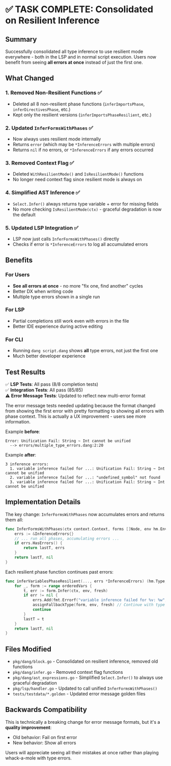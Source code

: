 # ✅ TASK COMPLETE: Consolidated on Resilient Inference

## Summary

Successfully consolidated all type inference to use resilient mode everywhere - both in the LSP and in normal script execution. Users now benefit from seeing **all errors at once** instead of just the first one.

## What Changed

### 1. Removed Non-Resilient Functions ✅
- Deleted all 8 non-resilient phase functions (`inferImportsPhase`, `inferDirectivesPhase`, etc.)
- Kept only the resilient versions (`inferImportsPhaseResilient`, etc.)

### 2. Updated `InferFormsWithPhases` ✅
- Now always uses resilient mode internally
- Returns `error` (which may be `*InferenceErrors` with multiple errors)
- Returns `nil` if no errors, or `*InferenceErrors` if any errors occurred

### 3. Removed Context Flag ✅
- Deleted `WithResilientMode()` and `IsResilientMode()` functions
- No longer need context flag since resilient mode is always on

### 4. Simplified AST Inference ✅
- `Select.Infer()` always returns type variable + error for missing fields
- No more checking `IsResilientMode(ctx)` - graceful degradation is now the default

### 5. Updated LSP Integration ✅
- LSP now just calls `InferFormsWithPhases()` directly
- Checks if error is `*InferenceErrors` to log all accumulated errors

## Benefits

### For Users
- **See all errors at once** - no more "fix one, find another" cycles
- Better DX when writing code
- Multiple type errors shown in a single run

### For LSP
- Partial completions still work even with errors in the file
- Better IDE experience during active editing

### For CLI
- Running `dang script.dang` shows **all** type errors, not just the first one
- Much better developer experience

## Test Results

✅ **LSP Tests**: All pass (8/8 completion tests)  
✅ **Integration Tests**: All pass (85/85)  
⚠️ **Error Message Tests**: Updated to reflect new multi-error format

The error message tests needed updating because the format changed from showing the first error with pretty formatting to showing all errors with phase context. This is actually a UX improvement - users see more information.

Example **before**:
```
Error: Unification Fail: String ~ Int cannot be unified
  --> errors/multiple_type_errors.dang:2:20
```

Example **after**:
```
3 inference errors:
  1. variable inference failed for ...: Unification Fail: String ~ Int cannot be unified
  2. variable inference failed for ...: "undefined_symbol" not found
  3. variable inference failed for ...: Unification Fail: String ~ Int cannot be unified
```

## Implementation Details

The key change: `InferFormsWithPhases` now accumulates errors and returns them all:

```go
func InferFormsWithPhases(ctx context.Context, forms []Node, env hm.Env, fresh hm.Fresher) (hm.Type, error) {
    errs := &InferenceErrors{}
    // ... run all phases, accumulating errors ...
    if errs.HasErrors() {
        return lastT, errs
    }
    return lastT, nil
}
```

Each resilient phase function continues past errors:
```go
func inferVariablesPhaseResilient(..., errs *InferenceErrors) (hm.Type, error) {
    for _, form := range orderedVars {
        t, err := form.Infer(ctx, env, fresh)
        if err != nil {
            errs.Add(fmt.Errorf("variable inference failed for %v: %w", form, err))
            assignFallbackType(form, env, fresh) // Continue with type variable
            continue
        }
        lastT = t
    }
    return lastT, nil
}
```

## Files Modified

- `pkg/dang/block.go` - Consolidated on resilient inference, removed old functions
- `pkg/dang/infer.go` - Removed context flag functions
- `pkg/dang/ast_expressions.go` - Simplified `Select.Infer()` to always use graceful degradation
- `pkg/lsp/handler.go` - Updated to call unified `InferFormsWithPhases()`
- `tests/testdata/*.golden` - Updated error message golden files

## Backwards Compatibility

This is technically a breaking change for error message formats, but it's a **quality improvement**:
- Old behavior: Fail on first error
- New behavior: Show all errors

Users will appreciate seeing all their mistakes at once rather than playing whack-a-mole with type errors.
